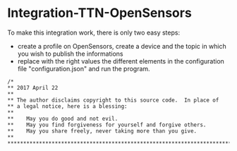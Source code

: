 # Integration-TTN-OpenSensors

To make this integration work, there is only two easy steps:
- create a profile on OpenSensors, create a device and the topic in which you wish to publish the informations
- replace with the right values the different elements in the configuration file "configuration.json" and run the program.

```
/*
** 2017 April 22
**
** The author disclaims copyright to this source code.  In place of
** a legal notice, here is a blessing:
**
**    May you do good and not evil.
**    May you find forgiveness for yourself and forgive others.
**    May you share freely, never taking more than you give.
**
*************************************************************************
```
